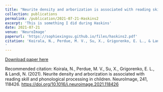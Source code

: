 ```yaml
---
title: "Neurite density and arborization is associated with reading skill and phonological processing in children"
collection: publications
permalink: /publication/2021-07-21-Haskins2
excerpt: 'This is something I did during Haskins'
date: 2021-07-21
venue: 'NeuroImage'
paperurl: 'https://sophiexingsu.github.io/files/haskins2.pdf'
citation: 'Koirala, N., Perdue, M. V., Su, X., Grigorenko, E. L., & Landi, N. (2021). Neurite density and arborization is associated with reading skill and phonological processing in children. NeuroImage, 241, 118426. https://doi.org/10.1016/j.neuroimage.2021.118426
'
---
```

[Download paper here](http://academicpages.github.io/files/haskins2.pdf)

Recommended citation: Koirala, N., Perdue, M. V., Su, X., Grigorenko, E. L., & Landi, N. (2021). Neurite density and arborization is associated with reading skill and phonological processing in children. NeuroImage, 241, 118426. https://doi.org/10.1016/j.neuroimage.2021.118426